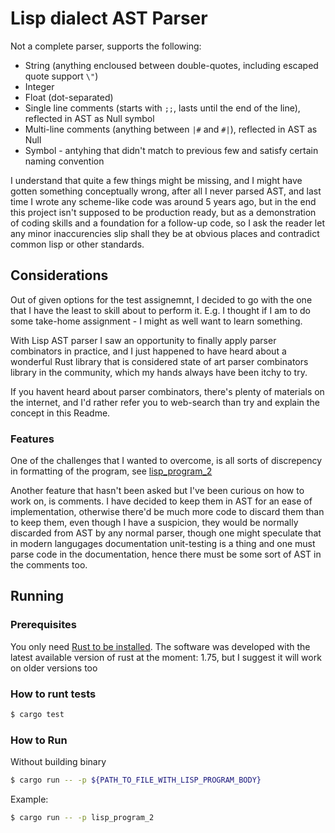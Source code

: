 # Lisp dialect AST Parser

Not a complete parser, supports the following:

- String (anything encloused between double-quotes, including escaped quote support `\"`)
- Integer
- Float (dot-separated)
- Single line comments (starts with `;;`, lasts until the end of the line), reflected in AST as Null symbol
- Multi-line comments (anything between `|#` and `#|`), reflected in AST as Null
- Symbol - antyhing that didn't match to previous few and satisfy certain naming convention

I understand that quite a few things might be missing, and I might have gotten something conceptually wrong, after all I never parsed AST, and last time I wrote any scheme-like code was around 5 years ago, but in the end this project isn't supposed to be production ready, but as a demonstration of coding skills and a foundation for a follow-up code, so I ask the reader let any minor inaccurencies slip shall they be at obvious places and contradict common lisp or other standards.

## Considerations

Out of given options for the test assignemnt, I decided to go with the one that I have the least to skill about to perform it. E.g. I thought if I am to do some take-home assignment - I might as well want to learn something.

With Lisp AST parser I saw an opportunity to finally apply parser combinators in practice, and I just happened to have heard about a wonderful Rust library that is considered state of art parser combinators library in the community, which my hands always have been itchy to try.

If you havent heard about parser combinators, there's plenty of materials on the internet, and I'd rather refer you to web-search than try and explain the concept in this Readme.

### Features

One of the challenges that I wanted to overcome, is all sorts of discrepency in formatting of the program, see [lisp_program_2](lisp_program_2)

Another feature that hasn't been asked but I've been curious on how to work on, is comments. I have decided to keep them in AST for an ease of implementation, otherwise there'd be much more code to discard them than to keep them, even though I have a suspicion, they would be normally discarded from AST by any normal parser, though one might speculate that in modern langugages documentation unit-testing is a thing and one must parse code in the documentation, hence there must be some sort of AST in the comments too.

## Running

### Prerequisites

You only need [Rust to be installed](https://www.rust-lang.org/tools/install). The software was developed with the latest available version of rust at the moment: 1.75, but I suggest it will work on older versions too

### How to runt tests

```bash
$ cargo test
```

### How to Run

Without building binary

```bash
$ cargo run -- -p ${PATH_TO_FILE_WITH_LISP_PROGRAM_BODY}
```

Example:

```bash
$ cargo run -- -p lisp_program_2
```
